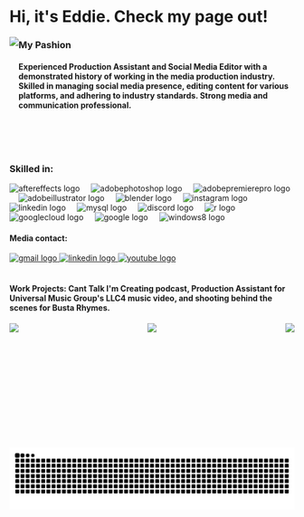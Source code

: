 <h1 align="left">Hi, it's Eddie. Check my page out!</h1>



<img align="left" height="200" src="https://github.com/EdwardFeliciano/Edward-Feliciano/blob/main/IMG_4763.jpg?raw=true"  />



<h3 align="left">My Pashion</h3>



<h4 align="left">Experienced Production Assistant and Social Media Editor with a demonstrated history of working in the media production industry. Skilled in managing social media presence, editing content for various platforms, and adhering to industry standards. Strong media and communication professional.</h4>



<br clear="both">

<h3 align="left">Skilled in:</h3>



<div align="left">
  <img src="https://cdn.jsdelivr.net/gh/devicons/devicon/icons/aftereffects/aftereffects-original.svg" height="30" alt="aftereffects logo"  />
  <img width="12" />
  <img src="https://skillicons.dev/icons?i=ps" height="30" alt="adobephotoshop logo"  />
  <img width="12" />
  <img src="https://skillicons.dev/icons?i=pr" height="30" alt="adobepremierepro logo"  />
  <img width="12" />
  <img src="https://skillicons.dev/icons?i=ai" height="30" alt="adobeillustrator logo"  />
  <img width="12" />
  <img src="https://skillicons.dev/icons?i=blender" height="30" alt="blender logo"  />
  <img width="12" />
  <img src="https://cdn.simpleicons.org/instagram/E4405F" height="30" alt="instagram logo"  />
  <img width="12" />
  <img src="https://skillicons.dev/icons?i=linkedin" height="30" alt="linkedin logo"  />
  <img width="12" />
  <img src="https://cdn.simpleicons.org/mysql/4479A1" height="30" alt="mysql logo"  />
  <img width="12" />
  <img src="https://cdn.simpleicons.org/discord/5865F2" height="30" alt="discord logo"  />
  <img width="12" />
  <img src="https://cdn.simpleicons.org/r/276DC3" height="30" alt="r logo"  />
  <img width="12" />
  <img src="https://cdn.jsdelivr.net/gh/devicons/devicon/icons/googlecloud/googlecloud-original.svg" height="30" alt="googlecloud logo"  />
  <img width="12" />
  <img src="https://cdn.jsdelivr.net/gh/devicons/devicon/icons/google/google-original.svg" height="30" alt="google logo"  />
  <img width="12" />
  <img src="https://cdn.jsdelivr.net/gh/devicons/devicon/icons/windows8/windows8-original.svg" height="30" alt="windows8 logo"  />
</div>



<h4 align="left">Media contact:</h4>



<div align="left">
  <a href="mailto:eddiefeliciano13@gmail.com" target="_blank">
    <img src="https://img.shields.io/static/v1?message=Gmail&logo=gmail&label=&color=D14836&logoColor=white&labelColor=&style=for-the-badge" height="35" alt="gmail logo"  />
  </a>
  <a href="https://www.linkedin.com/in/edward-feliciano1/" target="_blank">
    <img src="https://img.shields.io/static/v1?message=LinkedIn&logo=linkedin&label=&color=0077B5&logoColor=white&labelColor=&style=for-the-badge" height="35" alt="linkedin logo"  />
  </a>
  <a href="https://www.youtube.com/@WaveChange" target="_blank">
    <img src="https://img.shields.io/static/v1?message=Youtube&logo=youtube&label=&color=FF0000&logoColor=white&labelColor=&style=for-the-badge" height="35" alt="youtube logo"  />
  </a>
</div>



<br clear="both">

<h4 align="left">Work Projects: Cant Talk I'm Creating podcast, Production Assistant for Universal Music Group's LLC4 music video, and shooting behind the scenes for Busta Rhymes.</h4>



<img align="left" height="220" src="https://github.com/EdwardFeliciano/Edward-Feliciano/blob/main/IMG_7112.jpg?raw=true"  />



<img align="right" height="200" src="https://github.com/EdwardFeliciano/Edward-Feliciano/blob/main/LinkedIn%20post.gif?raw=true"  />



<div align="center">
  <img height="200" src="https://github.com/EdwardFeliciano/Edward-Feliciano/blob/main/Screenshot%202024-12-23%20at%2010.14.43%20PM.png?raw=true"  />
</div>



<img src="https://raw.githubusercontent.com/EdwardFeliciano/EdwardFeliciano/output/snake.svg" alt="Snake animation" />


